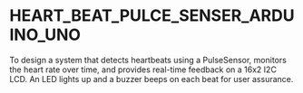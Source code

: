 # HEART_BEAT_PULCE_SENSER_ARDUINO_UNO
To design a system that detects heartbeats using a PulseSensor, monitors the heart rate over time, and provides real-time feedback on a 16x2 I2C LCD. An LED lights up and a buzzer beeps on each beat for user assurance.

